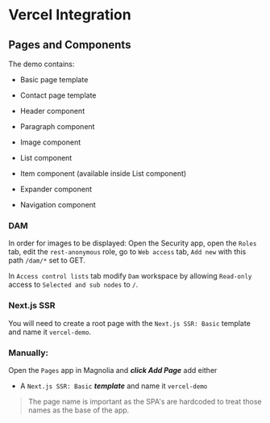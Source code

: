 # Vercel Integration

## Pages and Components

The demo contains:

-   Basic page template
-   Contact page template
-   Header component
-   Paragraph component
-   Image component
-   List component
-   Item component (available inside List component)
-   Expander component

-   Navigation component

### DAM

In order for images to be displayed:
Open the Security app, open the `Roles` tab, edit the `rest-anonymous` role, go to `Web access` tab, `Add new` with this path `/dam/*` set to GET.

In `Access control lists` tab modify `Dam` workspace by allowing `Read-only` access to `Selected and sub nodes` to `/`.

### Next.js SSR

You will need to create a root page with the `Next.js SSR: Basic` template and name it `vercel-demo`.

### Manually:

Open the `Pages` app in Magnolia and **_click Add Page_** add either

-   A `Next.js SSR: Basic` **_template_** and name it `vercel-demo`

> The page name is important as the SPA's are hardcoded to treat those names as the base of the app.
